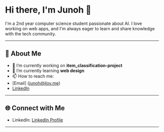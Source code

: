 # Hi there, I'm Junoh 👋

I'm a 2nd year computer science student passionate about AI. I love working on web apps, and I'm always eager to learn and share knowledge with the tech community.

---

## 🚀 About Me

- 🔭 I’m currently working on **item_classification-project**
- 🌱 I’m currently learning **web design**
- 📫 How to reach me:
- [Email] (junoh@iloy.me)
- [LinkedIn](https://www.linkedin.com/in/junoh-loy-a72928291/)
---

## 🌐 Connect with Me

<!-- Add links to social media, blog, or portfolio -->
- LinkedIn: [LinkedIn Profile](https://www.linkedin.com/in/junoh-loy-a72928291/)

---

